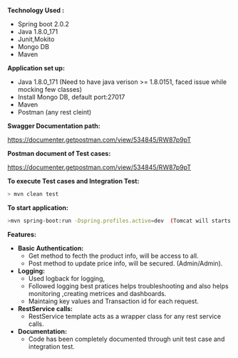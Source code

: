 
**Technology Used :**

 - Spring boot 2.0.2
 - Java 1.8.0_171 
 - Junit,Mokito 
 - Mongo DB 
 - Maven 
 
**Application set up:**

 - Java 1.8.0_171 (Need to have java verison >= 1.8.0151, faced issue while mocking few classes)
 - Install Mongo DB, default port:27017   
 - Maven 
 - Postman (any rest cleint)
 
 
**Swagger Documentation path:**

https://documenter.getpostman.com/view/534845/RW87p9pT

**Postman document of Test cases:**

https://documenter.getpostman.com/view/534845/RW87p9pT
 
**To execute Test cases and Integration Test:**

 ```sh
> mvn clean test
```

**To start application:**
 
 ```sh
>mvn spring-boot:run -Dspring.profiles.active=dev  (Tomcat will starts on default port 8080)
```
**Features:**
 - **Basic Authentication:**
    - Get method to fecth the product info, will be access to all.
    - Post method to update price info, will be secured. (Admin/Admin).
- **Logging:**
    - Used logback for logging, 
    - Followed logging best pratices helps troubleshooting and also helps monitoring ,creating metrices and dashboards.
    - Maintaing key values and Transaction id for each request.  
 - **RestService calls:**
    - RestService template acts as a wrapper class for any rest service calls.    
- **Documentation:**
    - Code has been completely documented through unit test case and integration test.
 
 





